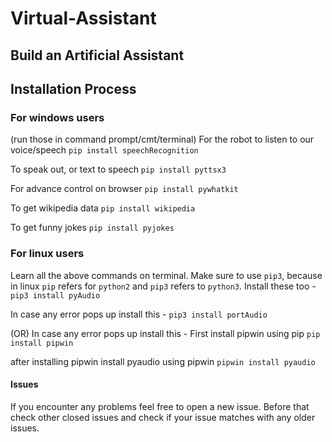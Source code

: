 # Virtual-Assistant
## Build an Artificial Assistant


## Installation Process
### For windows users
(run those in command prompt/cmt/terminal)
For the robot to listen to our voice/speech
`pip install speechRecognition`

To speak out, or text to speech
`pip install pyttsx3`

For advance control on browser
`pip install pywhatkit`

To get wikipedia data
`pip install wikipedia`

To get funny jokes
`pip install pyjokes`

### For linux users
Learn all the above commands on terminal. Make sure to use `pip3`, because in linux `pip` refers for `python2` and `pip3` refers to `python3`.
Install these too - 
`pip3 install pyAudio`

In case any error pops up install this -
`pip3 install portAudio`

(OR)
In case any error pops up install this -
First install pipwin using pip
`pip install pipwin`

after installing pipwin install pyaudio using pipwin
`pipwin install pyaudio`


#### Issues
If you encounter any problems feel free to open a new issue. Before that check other closed issues and check if your issue matches with any older issues.